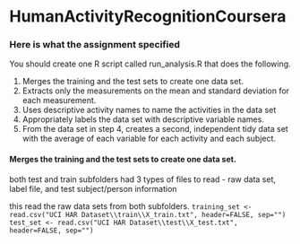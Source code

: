 # HumanActivityRecognitionCoursera

### Here is what the assignment specified

You should create one R script called run_analysis.R that does the following.

1. Merges the training and the test sets to create one data set.
2. Extracts only the measurements on the mean and standard deviation for each measurement.
3. Uses descriptive activity names to name the activities in the data set
4. Appropriately labels the data set with descriptive variable names.
5. From the data set in step 4, creates a second, independent tidy data set with the average of each variable for each activity and each subject.

#### Merges the training and the test sets to create one data set.
both test and train subfolders had 3 types of files to read - raw data set, label file, and test subject/person information

this read the raw data sets from both subfolders.
```training_set <- read.csv("UCI HAR Dataset\\train\\X_train.txt", header=FALSE, sep="")```
```test_set <- read.csv("UCI HAR Dataset\\test\\X_test.txt", header=FALSE, sep="")```

